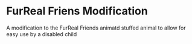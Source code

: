 # FurReal Friens Modification
 A modification to the FurReal Friends animatd stuffed animal to allow for easy use by a disabled child
